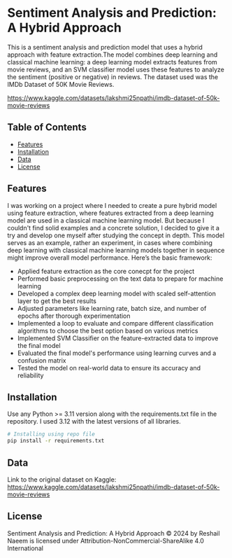# Sentiment Analysis and Prediction: A Hybrid Approach

This is a sentiment analysis and prediction model that uses a hybrid approach with feature extraction.The model combines deep learning and classical machine learning: a deep learning model extracts features from movie reviews, and an SVM classifier model uses these features to analyze the sentiment (positive or negative) in reviews. The dataset used was the IMDb Dataset of 50K Movie Reviews.

https://www.kaggle.com/datasets/lakshmi25npathi/imdb-dataset-of-50k-movie-reviews

## Table of Contents
- [Features](#features)
- [Installation](#installation)
- [Data](#data)
- [License](#license)

## Features

I was working on a project where I needed to create a pure hybrid model using feature extraction, where features extracted from a deep learning model are used in a classical machine learning model. But because I couldn't find solid examples and a concrete solution, I decided to give it a try and develop one myself after studying the concept in depth. This model serves as an example, rather an experiment, in cases where combining deep learning with classical machine learning models together in sequence might improve overall model performance. Here’s the basic framework:

- Applied feature extraction as the core conecpt for the project
- Performed basic preprocessing on the text data to prepare for machine learning
- Developed a complex deep learning model with scaled self-attention layer to get the best results
- Adjusted parameters like learning rate, batch size, and number of epochs after thorough experimentation
- Implemented a loop to evaluate and compare different classification algorithms to choose the best option based on various metrics
- Implemented SVM Classifier on the feature-extracted data to improve the final model
- Evaluated the final model's performance using learning curves and a confusion matrix
- Tested the model on real-world data to ensure its accuracy and reliability

## Installation

Use any Python >= 3.11 version along with the requirements.txt file in the repository. I used 3.12 with the latest versions of all libraries.

```bash
# Installing using repo file
pip install -r requirements.txt
```

## Data
Link to the original dataset on Kaggle:
https://www.kaggle.com/datasets/lakshmi25npathi/imdb-dataset-of-50k-movie-reviews

## License

Sentiment Analysis and Prediction: A Hybrid Approach © 2024 by Reshail Naeem is licensed under Attribution-NonCommercial-ShareAlike 4.0 International 
